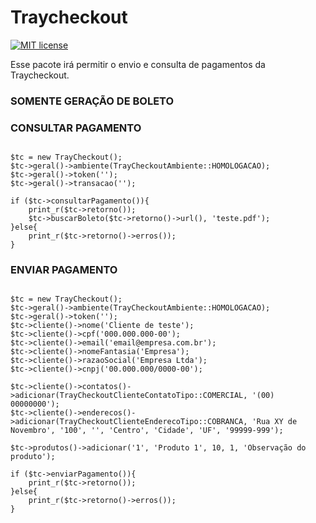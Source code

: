 # Traycheckout
[![MIT license](https://img.shields.io/dub/l/vibe-d.svg)](http://opensource.org/licenses/MIT)

Esse pacote irá permitir o envio e consulta de pagamentos da Traycheckout.

### SOMENTE GERAÇÃO DE BOLETO

### CONSULTAR PAGAMENTO
```shell

$tc = new TrayCheckout();
$tc->geral()->ambiente(TrayCheckoutAmbiente::HOMOLOGACAO);
$tc->geral()->token(''); 
$tc->geral()->transacao('');

if ($tc->consultarPagamento()){
    print_r($tc->retorno());
    $tc->buscarBoleto($tc->retorno()->url(), 'teste.pdf');
}else{
    print_r($tc->retorno()->erros());
}

```

### ENVIAR PAGAMENTO
```shell

$tc = new TrayCheckout();
$tc->geral()->ambiente(TrayCheckoutAmbiente::HOMOLOGACAO);
$tc->geral()->token(''); 
$tc->cliente()->nome('Cliente de teste');
$tc->cliente()->cpf('000.000.000-00');
$tc->cliente()->email('email@empresa.com.br');
$tc->cliente()->nomeFantasia('Empresa');
$tc->cliente()->razaoSocial('Empresa Ltda');
$tc->cliente()->cnpj('00.000.000/0000-00');

$tc->cliente()->contatos()->adicionar(TrayCheckoutClienteContatoTipo::COMERCIAL, '(00) 00000000');
$tc->cliente()->enderecos()->adicionar(TrayCheckoutClienteEnderecoTipo::COBRANCA, 'Rua XY de Novembro', '100', '', 'Centro', 'Cidade', 'UF', '99999-999');

$tc->produtos()->adicionar('1', 'Produto 1', 10, 1, 'Observação do produto');

if ($tc->enviarPagamento()){
    print_r($tc->retorno());
}else{
    print_r($tc->retorno()->erros());
}

```

